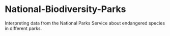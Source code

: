 # National-Biodiversity-Parks
Interpreting data from the National Parks Service about endangered species in different parks.
